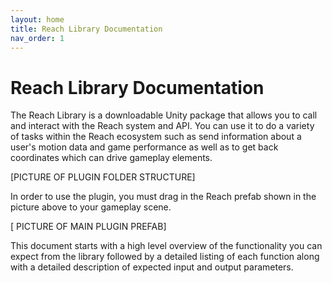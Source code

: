 ```yaml
---
layout: home
title: Reach Library Documentation
nav_order: 1
---
```


# Reach Library Documentation

The Reach Library is a downloadable Unity package that allows you to call and interact with the Reach system and API. You can use it to do a variety of tasks within the Reach ecosystem such as send information about a user's motion data and game performance as well as to get back coordinates which can drive gameplay elements. 

[PICTURE OF PLUGIN FOLDER STRUCTURE]

In order to use the plugin, you must drag in the Reach prefab shown in the picture above to your gameplay scene.

[ PICTURE OF MAIN PLUGIN PREFAB]

This document starts with a high level overview of the functionality you can expect from the library followed by a detailed listing of each function along with a detailed description of expected input and output parameters.